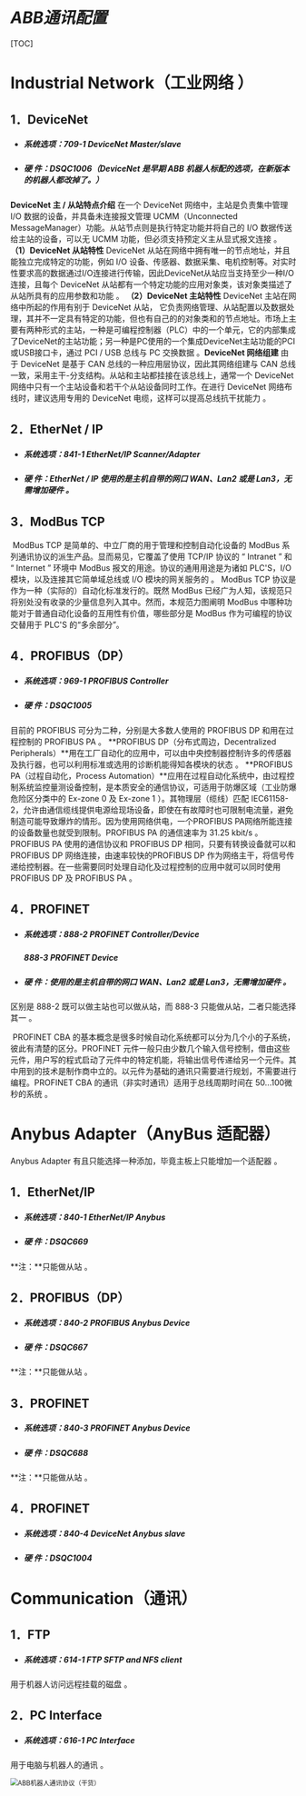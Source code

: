 # ***ABB通讯配置***

[TOC]

# Industrial Network（工业网络 ）

## 1．DeviceNet

- ##### 系统选项：709-1 DeviceNet Master/slave 

- ##### 硬		件：DSQC1006（DeviceNet 是早期 ABB 机器人标配的选项，在新版本的机器人都改掉了。）

**DeviceNet 主 / 从站特点介绍**
		在一个 DeviceNet 网络中，主站是负责集中管理 I/O 数据的设备，并具备未连接报文管理 UCMM（Unconnected MessageManager）功能。从站节点则是执行特定功能并将自己的 I/O 数据传送给主站的设备，可以无 UCMM 功能，但必须支持预定义主从显式报文连接 。
**（1）DeviceNet 从站特性**
		DeviceNet 从站在网络中拥有唯一的节点地址，并且能独立完成特定的功能，例如 I/O 设备、传感器、数据采集、电机控制等。对实时性要求高的数据通过I/O连接进行传输，因此DeviceNet从站应当支持至少一种I/O连接，且每个 DeviceNet 从站都有一个特定功能的应用对象类，该对象类描述了从站所具有的应用参数和功能 。
**（2）DeviceNet 主站特性**
		DeviceNet 主站在网络中所起的作用有别于 DeviceNet 从站， 它负责网络管理、从站配置以及数据处理，其并不一定具有特定的功能，但也有自己的的对象类和的节点地址。市场上主要有两种形式的主站，一种是可编程控制器（PLC）中的一个单元，它的内部集成了DeviceNet的主站功能；另一种是PC使用的一个集成DeviceNet主站功能的PCI或USB接口卡，通过 PCI / USB 总线与 PC 交换数据 。**DeviceNet 网络组建**
		由于 DeviceNet 是基于 CAN 总线的一种应用层协议，因此其网络组建与 CAN 总线一致，采用主干-分支结构。从站和主站都挂接在该总线上，通常一个 DeviceNet 网络中只有一个主站设备和若干个从站设备同时工作。在进行 DeviceNet 网络布线时，建议选用专用的 DeviceNet 电缆，这样可以提高总线抗干扰能力 。

## 2．EtherNet / IP 

- ##### 系统选项：841-1 EtherNet/IP Scanner/Adapter 

- ##### 硬		件：EtherNet / IP 使用的是主机自带的网口 WAN、Lan2 或是 Lan3，无需增加硬件 。

## 3．ModBus  TCP

​		ModBus  TCP 是简单的、中立厂商的用于管理和控制自动化设备的 ModBus 系列通讯协议的派生产品。显而易见，它覆盖了使用 TCP/IP 协议的 “ Intranet ” 和 “ Internet ” 环境中 ModBus 报文的用途。协议的通用用途是为诸如 PLC'S，I/O 模块，以及连接其它简单域总线或 I/O 模块的网关服务的 。
​		ModBus TCP 协议是作为一种（实际的）自动化标准发行的。既然 ModBus 已经广为人知，该规范只将别处没有收录的少量信息列入其中。然而，本规范力图阐明 ModBus 中哪种功能对于普通自动化设备的互用性有价值，哪些部分是 ModBus 作为可编程的协议交替用于 PLC'S 的“多余部分”。

## 4．PROFIBUS（DP）

- ##### 系统选项：969-1 PROFIBUS Controller 

- ##### 硬		件：DSQC1005 

目前的 PROFIBUS 可分为二种，分别是大多数人使用的 PROFIBUS DP 和用在过程控制的 PROFIBUS PA 。
		**PROFIBUS DP（分布式周边，Decentralized Peripherals）**用在工厂自动化的应用中，可以由中央控制器控制许多的传感器及执行器，也可以利用标准或选用的诊断机能得知各模块的状态 。
		**PROFIBUS PA（过程自动化，Process Automation）**应用在过程自动化系统中，由过程控制系统监控量测设备控制，是本质安全的通信协议，可适用于防爆区域（工业防爆危险区分类中的 Ex-zone 0 及 Ex-zone 1 ）。其物理层（缆线）匹配 IEC61158-2，允许由通信缆线提供电源给现场设备，即使在有故障时也可限制电流量，避免制造可能导致爆炸的情形。因为使用网络供电，一个PROFIBUS PA网络所能连接的设备数量也就受到限制。PROFIBUS PA 的通信速率为 31.25 kbit/s 。
		PROFIBUS PA 使用的通信协议和 PROFIBUS DP 相同，只要有转换设备就可以和 PROFIBUS DP 网络连接，由速率较快的PROFIBUS DP 作为网络主干，将信号传递给控制器。在一些需要同时处理自动化及过程控制的应用中就可以同时使用 PROFIBUS DP 及 PROFIBUS PA 。

## 4．PROFINET 

- ##### 系统选项：888-2 PROFINET Controller/Device

  ##### 				  	  888-3 PROFINET Device

- ##### 硬		件：使用的是主机自带的网口 WAN、Lan2 或是 Lan3，无需增加硬件 。

区别是 888-2 既可以做主站也可以做从站，而 888-3 只能做从站，二者只能选择其一 。

​		PROFINET CBA 的基本概念是很多时候自动化系统都可以分为几个小的子系统，彼此有清楚的区分。PROFINET 元件一般只由少数几个输入信号控制，借由这些元件，用户写的程式启动了元件中的特定机能，将输出信号传递给另一个元件。其中用到的技术是制作商中立的。以元件为基础的通讯只需要进行规划，不需要进行编程。PROFINET CBA 的通讯（非实时通讯）适用于总线周期时间在 50...100微秒的系统 。

# Anybus Adapter（AnyBus 适配器）

Anybus Adapter 有且只能选择一种添加，毕竟主板上只能增加一个适配器 。

## 1．EtherNet/IP

- ##### 系统选项：840-1 EtherNet/IP Anybus 

- ##### 硬		件：DSQC669 

**注：**只能做从站 。

## 2．PROFIBUS（DP）

- ##### 系统选项：840-2 PROFIBUS Anybus Device 

- ##### 硬		件：DSQC667 

**注：**只能做从站 。

## 3．PROFINET

- ##### 系统选项：840-3 PROFINET Anybus Device 

- ##### 硬		件：DSQC688 

**注：**只能做从站 。

## 4．PROFINET 

- ##### 系统选项：840-4 DeviceNet Anybus slave 

- ##### 硬		件：DSQC1004 

# Communication（通讯） 

## 1．FTP 

- ##### 系统选项：614-1 FTP SFTP and NFS client 

用于机器人访问远程挂载的磁盘 。

## 2．PC Interface 

- ##### 系统选项：616-1 PC Interface 

用于电脑与机器人的通讯 。

<img src="https://cdn.jsdelivr.net/gh/lbwds/cloud-img/Cloud img/2022.04.07/004516-09-43-53-45-27184.png" alt="ABB机器人通讯协议（干货）" style="zoom: 80%;" />